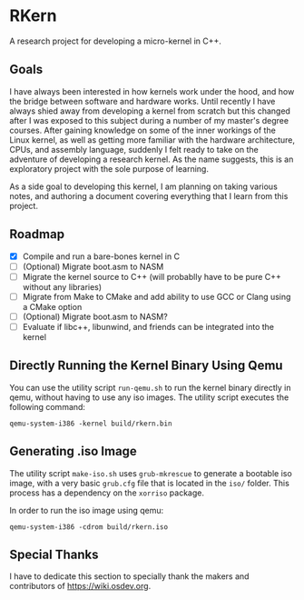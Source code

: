 # RKern
A research project for developing a micro-kernel in C++.

## Goals
I have always been interested in how kernels work under the hood, and how the bridge between software and hardware works. Until recently I have always shied away from developing a kernel from scratch but this changed after I was exposed to this subject during a number of my master's degree courses. After gaining knowledge on some of the inner workings of the Linux kernel, as well as getting more familiar with the hardware architecture, CPUs, and assembly language, suddenly I felt ready to take on the adventure of developing a research kernel. As the name suggests, this is an exploratory project with the sole purpose of learning.

As a side goal to developing this kernel, I am planning on taking various notes, and authoring a document covering everything that I learn from this project.

## Roadmap
- [x] Compile and run a bare-bones kernel in C
- [ ] (Optional) Migrate boot.asm to NASM
- [ ] Migrate the kernel source to C++ (will probablly have to be pure C++ without any libraries)
- [ ] Migrate from Make to CMake and add ability to use GCC or Clang using a CMake option
- [ ] (Optional) Migrate boot.asm to NASM?
- [ ] Evaluate if libc++, libunwind, and friends can be integrated into the kernel

## Directly Running the Kernel Binary Using Qemu
You can use the utility script `run-qemu.sh` to run the kernel binary directly in qemu, without having to use any iso images. The utility script executes the following command:
```
qemu-system-i386 -kernel build/rkern.bin
```

## Generating .iso Image
The utility script `make-iso.sh` uses `grub-mkrescue` to generate a bootable iso image, with a very basic `grub.cfg` file that is located in the `iso/` folder. This process has a dependency on the `xorriso` package.

In order to run the iso image using qemu:
```
qemu-system-i386 -cdrom build/rkern.iso
```

## Special Thanks
I have to dedicate this section to specially thank the makers and contributors of https://wiki.osdev.org.
